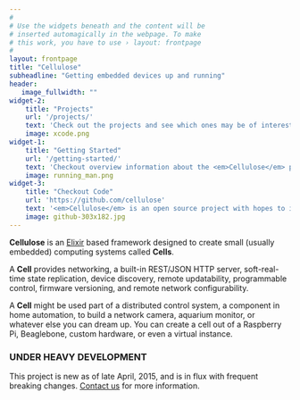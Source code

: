 ```yaml
---
#
# Use the widgets beneath and the content will be
# inserted automagically in the webpage. To make
# this work, you have to use › layout: frontpage
#
layout: frontpage
title: "Cellulose"
subheadline: "Getting embedded devices up and running"
header:
   image_fullwidth: ""
widget-2:
    title: "Projects"
    url: '/projects/'
    text: 'Check out the projects and see which ones may be of interest to you.'
    image: xcode.png
widget-1:
    title: "Getting Started"
    url: '/getting-started/'
    text: 'Checkout overview information about the <em>Cellulose</em> projects and how they may be used and fit together'
    image: running_man.png
widget-3:
    title: "Checkout Code"
    url: 'https://github.com/cellulose'
    text: '<em>Cellulose</em> is an open source project with hopes to increase use of Elixir/Erlang on embedded devices. Please feel free to check out the source, use it as you with, and contribute any improvements you wish.'
    image: github-303x182.jpg
---
```


__Cellulose__ is an [Elixir](http://elixir-lang.org) based framework designed to create small (usually embedded) computing systems called __Cells__.

A __Cell__ provides networking, a built-in REST/JSON HTTP server, soft-real-time state replication, device discovery, remote updatability, programmable control, firmware versioning, and remote network configurability. 

A __Cell__ might be used part of a distributed control system, a component in home automation,  to build a network camera, aquarium monitor, or whatever else you can dream up.   You can create a cell out of a Raspberry Pi, Beaglebone, custom hardware, or even a virtual instance.

### UNDER HEAVY DEVELOPMENT

This project is new as of late April, 2015, and is in flux with frequent breaking changes.  [Contact us](http://github.com/cellulose) for more information.
